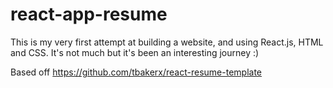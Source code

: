 # react-app-resume

This is my very first attempt at building a website, and using React.js, HTML and CSS. It's not much but it's been an interesting journey :)

Based off https://github.com/tbakerx/react-resume-template

